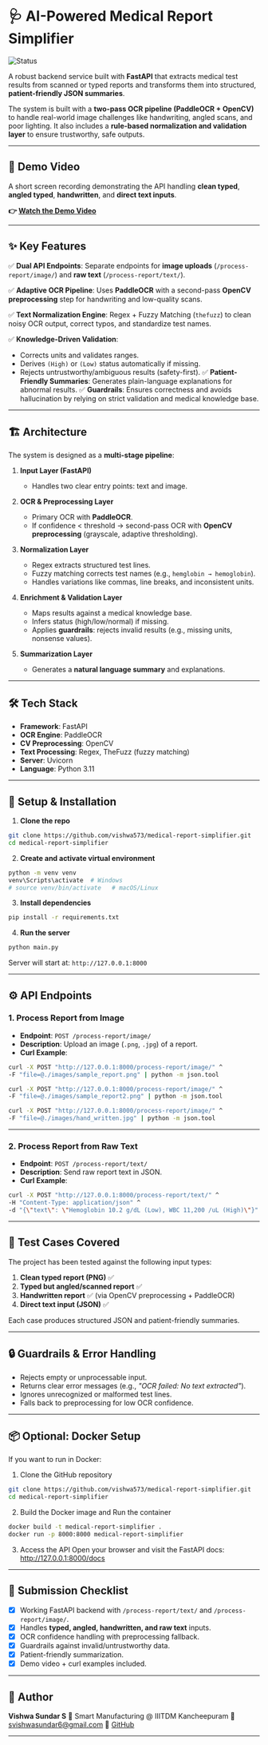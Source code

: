 # 🩺 AI-Powered Medical Report Simplifier

![Status](https://img.shields.io/badge/status-complete-success)

A robust backend service built with **FastAPI** that extracts medical test results from scanned or typed reports and transforms them into structured, **patient-friendly JSON summaries**.

The system is built with a **two-pass OCR pipeline (PaddleOCR + OpenCV)** to handle real-world image challenges like handwriting, angled scans, and poor lighting. It also includes a **rule-based normalization and validation layer** to ensure trustworthy, safe outputs.

---

## 🎥 Demo Video

A short screen recording demonstrating the API handling **clean typed**, **angled typed**, **handwritten**, and **direct text inputs**.

**👉 [Watch the Demo Video](https://drive.google.com/drive/folders/1GIS4x2-1XhdndGpleBycNVuGihPluJDh?usp=drive_link)**

---

## ✨ Key Features

✅ **Dual API Endpoints**: Separate endpoints for **image uploads** (`/process-report/image/`) and **raw text** (`/process-report/text/`).

✅ **Adaptive OCR Pipeline**: Uses **PaddleOCR** with a second-pass **OpenCV preprocessing** step for handwriting and low-quality scans.

✅ **Text Normalization Engine**: Regex + Fuzzy Matching (`thefuzz`) to clean noisy OCR output, correct typos, and standardize test names.

✅ **Knowledge-Driven Validation**:

* Corrects units and validates ranges.
* Derives `(High)` or `(Low)` status automatically if missing.
* Rejects untrustworthy/ambiguous results (safety-first).
  ✅ **Patient-Friendly Summaries**: Generates plain-language explanations for abnormal results.
  ✅ **Guardrails**: Ensures correctness and avoids hallucination by relying on strict validation and medical knowledge base.

---

## 🏗️ Architecture

The system is designed as a **multi-stage pipeline**:

1. **Input Layer (FastAPI)**

   * Handles two clear entry points: text and image.

2. **OCR & Preprocessing Layer**

   * Primary OCR with **PaddleOCR**.
   * If confidence < threshold → second-pass OCR with **OpenCV preprocessing** (grayscale, adaptive thresholding).

3. **Normalization Layer**

   * Regex extracts structured test lines.
   * Fuzzy matching corrects test names (e.g., `hemglobin → hemoglobin`).
   * Handles variations like commas, line breaks, and inconsistent units.

4. **Enrichment & Validation Layer**

   * Maps results against a medical knowledge base.
   * Infers status (high/low/normal) if missing.
   * Applies **guardrails**: rejects invalid results (e.g., missing units, nonsense values).

5. **Summarization Layer**

   * Generates a **natural language summary** and explanations.

---

## 🛠️ Tech Stack

* **Framework**: FastAPI
* **OCR Engine**: PaddleOCR
* **CV Preprocessing**: OpenCV
* **Text Processing**: Regex, TheFuzz (fuzzy matching)
* **Server**: Uvicorn
* **Language**: Python 3.11

---

## 🚀 Setup & Installation

1. **Clone the repo**

```bash
git clone https://github.com/vishwa573/medical-report-simplifier.git
cd medical-report-simplifier
```

2. **Create and activate virtual environment**

```bash
python -m venv venv
venv\Scripts\activate  # Windows
# source venv/bin/activate   # macOS/Linux
```

3. **Install dependencies**

```bash
pip install -r requirements.txt
```

4. **Run the server**

```bash
python main.py
```

Server will start at: `http://127.0.0.1:8000`

---

## ⚙️ API Endpoints

### 1. Process Report from Image

* **Endpoint**: `POST /process-report/image/`
* **Description**: Upload an image (`.png`, `.jpg`) of a report.
* **Curl Example**:

```bash
curl -X POST "http://127.0.0.1:8000/process-report/image/" ^
-F "file=@./images/sample_report.png" | python -m json.tool
```

```bash
curl -X POST "http://127.0.0.1:8000/process-report/image/" ^
-F "file=@./images/sample_report2.png" | python -m json.tool
```
```bash
curl -X POST "http://127.0.0.1:8000/process-report/image/" ^
-F "file=@./images/hand_written.jpg" | python -m json.tool
```

---

### 2. Process Report from Raw Text

* **Endpoint**: `POST /process-report/text/`
* **Description**: Send raw report text in JSON.
* **Curl Example**:

```bash
curl -X POST "http://127.0.0.1:8000/process-report/text/" ^
-H "Content-Type: application/json" ^
-d "{\"text\": \"Hemoglobin 10.2 g/dL (Low), WBC 11,200 /uL (High)\"}" | python -m json.tool
```

---

## 🧪 Test Cases Covered

The project has been tested against the following input types:

1. **Clean typed report (PNG)** ✅
2. **Typed but angled/scanned report** ✅
3. **Handwritten report** ✅ (via OpenCV preprocessing + PaddleOCR)
4. **Direct text input (JSON)** ✅

Each case produces structured JSON and patient-friendly summaries.

---

## 🔒 Guardrails & Error Handling

* Rejects empty or unprocessable input.
* Returns clear error messages (e.g., *"OCR failed: No text extracted"*).
* Ignores unrecognized or malformed test lines.
* Falls back to preprocessing for low OCR confidence.

---

## 📦 Optional: Docker Setup

If you want to run in Docker:
1. Clone the GitHub repository
```bash
git clone https://github.com/vishwa573/medical-report-simplifier.git
cd medical-report-simplifier
```
2. Build the Docker image and Run the container
```bash
docker build -t medical-report-simplifier .
docker run -p 8000:8000 medical-report-simplifier
```
3. Access the API
Open your browser and visit the FastAPI docs:
http://127.0.0.1:8000/docs

---

## 📌 Submission Checklist

* [x] Working FastAPI backend with `/process-report/text/` and `/process-report/image/`.
* [x] Handles **typed, angled, handwritten, and raw text** inputs.
* [x] OCR confidence handling with preprocessing fallback.
* [x] Guardrails against invalid/untrustworthy data.
* [x] Patient-friendly summarization.
* [x] Demo video + curl examples included.

---

## 👤 Author

**Vishwa Sundar S**
📌 Smart Manufacturing @ IIITDM Kancheepuram
📧 [svishwasundar6@gmail.com](mailto:svishwasundar6@gmail.com)
🔗 [GitHub](https://github.com/vishwa573)



---
